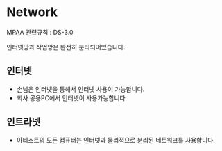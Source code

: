 # Network

MPAA 관련규칙 : DS-3.0

인터넷망과 작업망은 완전히 분리되어있습니다.

## 인터넷
- 손님은 인터넷을 통해서 인터넷 사용이 가능합니다.
- 회사 공용PC에서 인터넷이 사용가능합니다.

## 인트라넷
- 아티스트의 모든 컴퓨터는 인터넷과 물리적으로 분리된 네트워크를 사용합니다.
